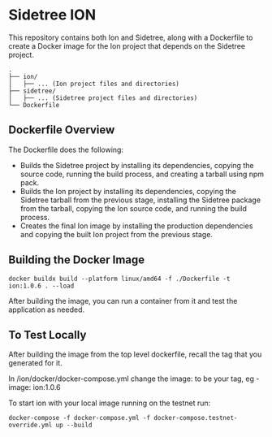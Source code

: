 # Sidetree ION
This repository contains both Ion and Sidetree, along with a Dockerfile to create a Docker image for the Ion project that depends on the Sidetree project.

```
.
├── ion/
│   ├── ... (Ion project files and directories)
├── sidetree/
│   ├── ... (Sidetree project files and directories)
└── Dockerfile
```

## Dockerfile Overview
The Dockerfile does the following:

* Builds the Sidetree project by installing its dependencies, copying the source code, running the build process, and creating a tarball using npm pack.
* Builds the Ion project by installing its dependencies, copying the Sidetree tarball from the previous stage, installing the Sidetree package from the tarball, copying the Ion source code, and running the build process.
* Creates the final Ion image by installing the production dependencies and copying the built Ion project from the previous stage.



## Building the Docker Image
```
docker buildx build --platform linux/amd64 -f ./Dockerfile -t ion:1.0.6 . --load
```

After building the image, you can run a container from it and test the application as needed.

## To Test Locally

After building the image from the top level dockerfile, recall the tag that you generated for it.

In /ion/docker/docker-compose.yml change the image: to be your tag, eg - image: ion:1.0.6

To start ion with your local image running on the testnet run:
```
docker-compose -f docker-compose.yml -f docker-compose.testnet-override.yml up --build
```



